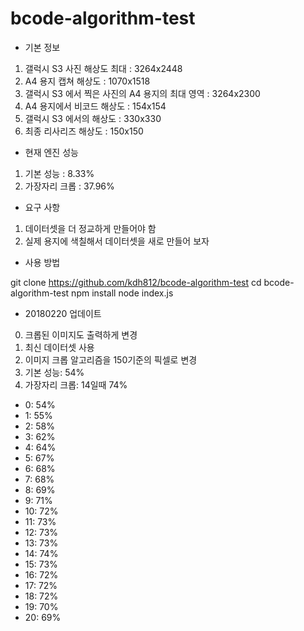 # bcode-algorithm-test

* 기본 정보

1. 갤럭시 S3 사진 해상도 최대 : 3264x2448
2. A4 용지 캡쳐 해상도 : 1070x1518
3. 갤럭시 S3 에서 찍은 사진의 A4 용지의 최대 영역 : 3264x2300
4. A4 용지에서 비코드 해상도 : 154x154
5. 갤럭시 S3 에서의 해상도 : 330x330
6. 최종 리사리즈 해상도 : 150x150

* 현재 엔진 성능

1. 기본 성능 : 8.33%
2. 가장자리 크롭 : 37.96%

* 요구 사항

1. 데이터셋을 더 정교하게 만들어야 함
2. 실제 용지에 색칠해서 데이터셋을 새로 만들어 보자

* 사용 방법

git clone https://github.com/kdh812/bcode-algorithm-test
cd bcode-algorithm-test
npm install
node index.js

* 20180220 업데이트

0. 크롭된 이미지도 출력하게 변경
1. 최신 데이터셋 사용
2. 이미지 크롭 알고리즘을 150기준의 픽셀로 변경
3. 기본 성능: 54%
4. 가장자리 크롭: 14일때 74%
  - 0: 54%
  - 1: 55%
  - 2: 58%
  - 3: 62%
  - 4: 64%
  - 5: 67%
  - 6: 68%
  - 7: 68%
  - 8: 69%
  - 9: 71%
  - 10: 72%
  - 11: 73%
  - 12: 73%
  - 13: 73%
  - 14: 74%
  - 15: 73%
  - 16: 72%
  - 17: 72%
  - 18: 72%
  - 19: 70%
  - 20: 69%